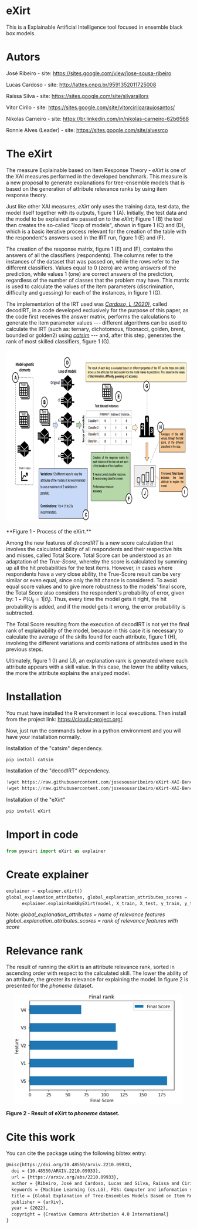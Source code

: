 # eXirt
This is a Explainable Artificial Intelligence tool focused in ensemble black box models.

# Autors

José Ribeiro - site: https://sites.google.com/view/jose-sousa-ribeiro

Lucas Cardoso - site: http://lattes.cnpq.br/9591352011725008

Raíssa Silva - site: https://sites.google.com/site/silvarailors

Vitor Cirilo - site: https://sites.google.com/site/vitorciriloaraujosantos/

Níkolas Carneiro - site: https://br.linkedin.com/in/nikolas-carneiro-62b6568

Ronnie Alves (Leader) - site: https://sites.google.com/site/alvesrco

# The eXirt

The measure Explainable based on Item Response Theory - *eXirt* is one of the XAI measures performed in the developed benchmark. This measure is a new proposal to generate explanations for tree-ensemble models that is based on the generation of attribute relevance ranks by using item response theory.

Just like other XAI measures, *eXirt* only uses the training data, test data, the model itself together with its outputs, figure 1 (A). Initially, the test data and the model to be explained are passed on to the *eXirt*; Figure 1 (B) the tool then creates the so-called "loop of models", shown in figure 1 (C) and (D), which is a basic iterative process relevant for the creation of the table with the respondent's answers used in the IRT run, figure 1 (E) and (F).

The creation of the response matrix, figure 1 (E) and (F), contains the answers of all the classifiers (respondents). The columns refer to the instances of the dataset that was passed on, while the rows refer to the different classifiers. Values equal to 0 (zero) are wrong answers of the prediction, while values 1 (one) are correct answers of the prediction, regardless of the number of classes that the problem may have. This matrix is used to calculate the values of the item parameters (discrimination, difficulty and guessing) for each of the instances, in figure 1 (G).

The implementation of the IRT used was [*Cardoso, L (2020)*](https://github.com/LucasFerraroCardoso/IRT_OpenML), called decodIRT, in a code developed exclusively for the purpose of this paper, as the code first receives the answer matrix, performs the calculations to generate the item parameter values --- different algorithms can be used to calculate the IRT (such as: ternary, dichotomous, fibonacci, golden, brent, bounded or golden2) using [*catsim*](https://github.com/douglasrizzo/catsim) --- and, after this step, generates the rank of most skilled classifiers, figure  1 (G).

<p align="center">
  <img width="900" height="470" src="https://github.com/josesousaribeiro/eXirt/blob/main/figs/eXirt_prepross.png">
</p>
**Figure 1 - Process of the eXirt.**

Among the new features of *decordIRT* is a new score calculation that involves the calculated ability of all respondents and their respective hits and misses, called Total Score. Total Score can be understood as an adaptation of the *True-Score*, whereby the score is calculated by summing up all the hit probabilities for the test items. However, in cases where respondents have a very close ability, the True-Score result can be very similar or even equal, since only the hit chance is considered. To avoid equal score values and to give more robustness to the models' final score, the Total Score also considers the respondent's probability of error, given by: $1- P(U_{ij} = 1\vert\theta_{j})$. Thus, every time the model gets it right, the hit probability is added, and if the model gets it wrong, the error probability is subtracted.

The Total Score resulting from the execution of decodIRT is not yet the final rank of explainability of the model, because in this case it is necessary to calculate the average of the skills found for each attribute, figure 1 (H), involving the different variations and combinations of attributes used in the previous steps.

Ultimately, figure 1 (I) and (J), an explanation rank is generated where each attribute appears with a skill value. In this case, the lower the ability values, the more the attribute explains the analyzed model.

# Installation

You must have installed the R environment in local executions. Then install from the project link: https://cloud.r-project.org/.

Now, just run the commands below in a python environment and you will have your installation normally.

Installation of the "catsim" dependency.

```python
pip install catsim
```
Installation of the "decodIRT" dependency.
```python
!wget https://raw.githubusercontent.com/josesousaribeiro/eXirt-XAI-Benchmark/main/decodIRT/decodIRT_MLtIRT.py
!wget https://raw.githubusercontent.com/josesousaribeiro/eXirt-XAI-Benchmark/main/decodIRT/decodIRT_analysis.py
```
Installation of the "eXirt"

```python
pip install eXirt
```




# Import in code

```python
from pyexirt import eXirt as explainer
```

# Create explainer

```python
explainer = explainer.eXirt()
global_explanation_attributes, global_explanation_attributes_scores = 
      explainer.explainRankByEXirt(model, X_train, X_test, y_train, y_test,dataset_name)
```
Note:
*global_explanation_attributes = name of relevance features*
*global_explanation_attributes_scores = rank of relevance features with score*

# Relevance rank 

The result of running the eXirt is an attribute relevance rank, sorted in ascending order with respect to the calculated skill. The lower the ability of an attribute, the greater its relevance for explaining the model. In figure 2 is presented for the *phoneme* dataset.

<p align="center">
  <img width="460" height="300" src="https://github.com/josesousaribeiro/eXirt/blob/main/figs/eXirt_phoneme.png">
</p>

**Figure 2 - Result of eXirt to *phoneme* dataset.**

# Cite this work

You can cite the package using the following bibtex entry:

```latex
@misc{https://doi.org/10.48550/arxiv.2210.09933,
  doi = {10.48550/ARXIV.2210.09933},
  url = {https://arxiv.org/abs/2210.09933},
  author = {Ribeiro, José and Cardoso, Lucas and Silva, Raíssa and Cirilo, Vitor and Carneiro, Níkolas and Alves, Ronnie},
  keywords = {Machine Learning (cs.LG), FOS: Computer and information sciences, FOS: Computer and information sciences, I.2.6},
  title = {Global Explanation of Tree-Ensembles Models Based on Item Response Theory},
  publisher = {arXiv},
  year = {2022},
  copyright = {Creative Commons Attribution 4.0 International}
}

```
